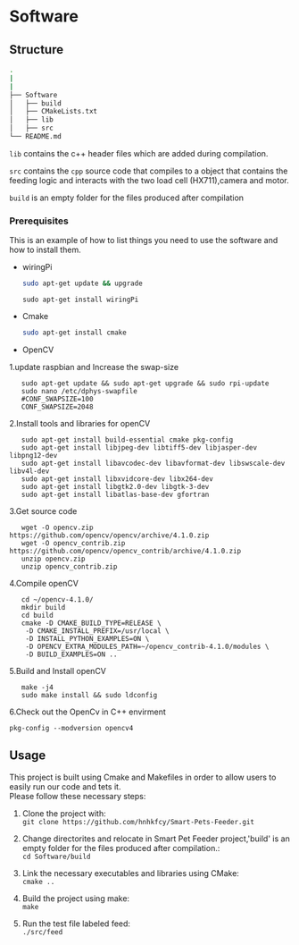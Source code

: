 # Software
## Structure

```bash
.
|
|
├── Software
│   ├── build
│   ├── CMakeLists.txt
│   ├── lib
│   ├── src
└── README.md
```

```lib``` contains the c++ header files which are added during compilation.

```src``` contains the ```cpp``` source code that compiles to a object that contains the feeding logic and interacts with the two load cell (HX711),camera and motor. 

```build``` is an empty folder for the files produced after compilation

### Prerequisites

This is an example of how to list things you need to use the software and how to install them.
* wiringPi
  ```sh
  sudo apt-get update && upgrade
  ```
  ```
  sudo apt-get install wiringPi
  ```
* Cmake
  ```sh
  sudo apt-get install cmake 
  ```
 
* OpenCV

1.update raspbian and Increase the swap-size

```
   sudo apt-get update && sudo apt-get upgrade && sudo rpi-update
   sudo nano /etc/dphys-swapfile
   #CONF_SWAPSIZE=100
   CONF_SWAPSIZE=2048

```
 2.Install tools and libraries for openCV

```
   sudo apt-get install build-essential cmake pkg-config
   sudo apt-get install libjpeg-dev libtiff5-dev libjasper-dev libpng12-dev
   sudo apt-get install libavcodec-dev libavformat-dev libswscale-dev libv4l-dev
   sudo apt-get install libxvidcore-dev libx264-dev
   sudo apt-get install libgtk2.0-dev libgtk-3-dev
   sudo apt-get install libatlas-base-dev gfortran

```

3.Get source code

```
   wget -O opencv.zip https://github.com/opencv/opencv/archive/4.1.0.zip
   wget -O opencv_contrib.zip https://github.com/opencv/opencv_contrib/archive/4.1.0.zip
   unzip opencv.zip
   unzip opencv_contrib.zip

```

4.Compile openCV

```
   cd ~/opencv-4.1.0/
   mkdir build
   cd build
   cmake -D CMAKE_BUILD_TYPE=RELEASE \
    -D CMAKE_INSTALL_PREFIX=/usr/local \
    -D INSTALL_PYTHON_EXAMPLES=ON \
    -D OPENCV_EXTRA_MODULES_PATH=~/opencv_contrib-4.1.0/modules \
    -D BUILD_EXAMPLES=ON ..

```

5.Build and Install openCV

```
   make -j4
   sudo make install && sudo ldconfig
   ```
 6.Check out the OpenCv in C++ envirment
   ```
 pkg-config --modversion opencv4 
 ```

<!-- USAGE EXAMPLES -->
## Usage

This project is built using Cmake and Makefiles in order to allow users to easily run our code and tets it.  
Please follow these necessary steps:  

1.  Clone the project with:  
    `git clone https://github.com/hnhkfcy/Smart-Pets-Feeder.git`  
    
2.  Change directorites and relocate in Smart Pet Feeder project,'build' is an empty folder for the files produced after compilation.:  
    `cd Software/build`  
    
3.  Link the necessary executables and libraries using CMake:  
    `cmake ..`  
    
4.  Build the project using make:  
    `make`  
    
5.  Run the test file labeled feed:  
    `./src/feed`

